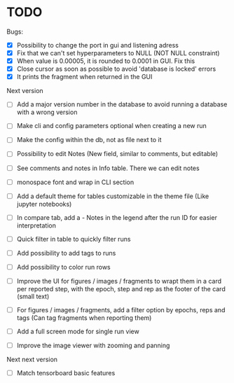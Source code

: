 # TODO
Bugs:
- [X] Possibility to change the port in gui and listening adress
- [X] Fix that we can't set hyperparameters to NULL (NOT NULL constraint)
- [X] When value is 0.00005, it is rounded to 0.0001 in GUI. Fix this
- [X] Close cursor as soon as possible to avoid 'database is locked' errors
- [X] It prints the fragment when returned in the GUI

Next version
- [ ] Add a major version number in the database to avoid running a database with a wrong version
- [ ] Make cli and config parameters optional when creating a new run
- [ ] Make the config within the db, not as file next to it
- [ ] Possibility to edit Notes (New field, similar to comments, but editable)
- [ ] See comments and notes in Info table. There we can edit notes
- [ ] monospace font and wrap in CLI section
- [ ] Add a default theme for tables customizable in the theme file (Like jupyter notebooks)
- [ ] In compare tab, add a - Notes in the legend after the run ID for easier interpretation
- [ ] Quick filter in table to quickly filter runs
- [ ] Add possibility to add tags to runs
- [ ] Add possibility to color run rows
- [ ] Improve the UI for figures / images / fragments to wrapt them in a card per reported step, with the epoch, step and rep as the footer of the card (small text)
- [ ] For figures / images / fragments, add a filter option by epochs, reps and tags (Can tag fragments when reporting them)
- [ ] Add a full screen mode for single run view
- [ ] Improve the image viewer with zooming and panning



Next next version
- [ ] Match tensorboard basic features
